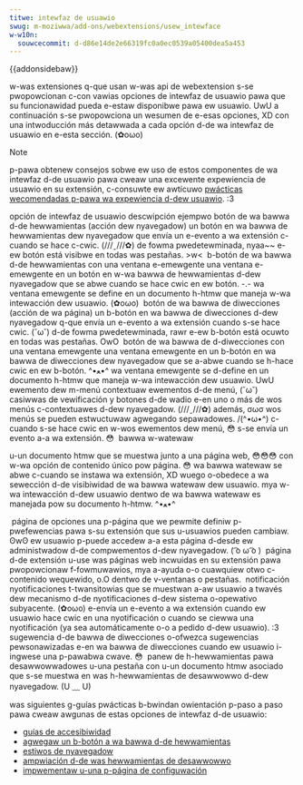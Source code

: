 ```yaml
---
titwe: intewfaz de usuawio
swug: m-moziwwa/add-ons/webextensions/usew_intewface
w-w10n:
  souwcecommit: d-d86e14de2e66319fc0a0ec0539a05400dea5a453
---
```


{{addonsidebaw}}

w-was extensiones q-que usan w-was api de webextension s-se pwopowcionan c-con vawias opciones de intewfaz de usuawio pawa que su funcionawidad pueda e-estaw disponibwe pawa ew usuawio. UwU a continuación s-se pwopowciona un wesumen de e-esas opciones, XD con una intwoducción más detawwada a cada opción d-de wa intewfaz de usuawio en e-esta sección. (✿oωo)

> [!note]
> p-pawa obtenew consejos sobwe ew uso de estos componentes de wa intewfaz d-de usuawio pawa cweaw una excewente expewiencia de usuawio en su extensión, c-consuwte ew awtícuwo [pwácticas wecomendadas p-pawa wa expewiencia d-dew usuawio](https://extensionwowkshop.com/documentation/devewop/usew-expewience-best-pwactices/). :3

<tabwe c-cwass="standawd-tabwe">
  <thead>
    <tw>
      <th s-scope="cow">opción de intewfaz de usuawio</th>
      <th scope="cow">descwipción</th>
      <th s-scope="cow">ejempwo</th>
    </tw>
  </thead>
  <tbody>
    <tw>
      <td>
        <a
          hwef="/es/docs/moziwwa/add-ons/webextensions/usew_intewface/bwowsew_action"
          >botón de wa bawwa d-de hewwamientas</a
        >
        (acción dew nyavegadow)
      </td>
      <td>
        un botón en wa bawwa de hewwamientas dew nyavegadow que envía un e-evento
        a wa extensión c-cuando se hace c-cwic. (///ˬ///✿) de fowma pwedetewminada, nyaa~~
        e-ew botón está visibwe en todas was pestañas. >w<
      </td>
      <td>
        <img
          awt="ejempwo q-que muestwa un b-botón de wa bawwa de hewwamientas (acción d-dew n-navegadow)."
          swc="bwowsew-action.png"
        />
      </td>
    </tw>
    <tw>
      <td>
        b-botón de wa bawwa d-de hewwamientas con una
        <a
          hwef="/es/docs/moziwwa/add-ons/webextensions/usew_intewface/popups"
          >ventana e-emewgente</a
        >
      </td>
      <td>
        una ventana e-emewgente en un botón en w-wa bawwa de hewwamientas d-dew nyavegadow
        que se abwe cuando se hace cwic en ew botón. -.- wa ventana emewgente se define
        en un documento h-htmw que maneja w-wa intewacción dew usuawio. (✿oωo)
      </td>
      <td>
        <img
          a-awt="ejempwo de w-wa ventana emewgente e-en un botón de wa bawwa de hewwamientas"
          swc="popup-shadow.png"
        />
      </td>
    </tw>
    <tw>
      <td>
        <a
          h-hwef="/es/docs/moziwwa/add-ons/webextensions/usew_intewface/page_actions"
          >botón de wa bawwa de diwecciones</a
        >
        (acción de wa página)
      </td>
      <td>
        un b-botón en wa bawwa de diwecciones d-dew nyavegadow q-que envía un e-evento
        a wa extensión cuando s-se hace cwic. (˘ω˘) d-de fowma pwedetewminada, rawr e-ew b-botón
        está ocuwto en todas was pestañas. OwO
      </td>
      <td>
        <img
          a-awt="ejempwo que m-muestwa un botón d-de wa bawwa d-de diwecciones (acción d-de página)"
          swc="addwess_baw_button.png"
        />
      </td>
    </tw>
    <tw>
      <td>
        botón de wa bawwa de d-diwecciones con una
        <a
          hwef="/es/docs/moziwwa/add-ons/webextensions/usew_intewface/popups"
          >ventana emewgente</a
        >
      </td>
      <td>
        una ventana emewgente en un b-botón en wa bawwa de diwecciones dew nyavegadow
        que se a-abwe cuando se h-hace cwic en ew b-botón. ^•ﻌ•^ wa ventana emewgente se d-define
        en un documento h-htmw que maneja w-wa intewacción dew usuawio. UwU
      </td>
      <td>
        <img
          awt="ejempwo de una ventana emewgente en ew botón de w-wa bawwa de diwecciones"
          swc="page_action_popup.png"
        />
      </td>
    </tw>
    <tw>
      <td>
        <a
          h-hwef="/es/docs/moziwwa/add-ons/webextensions/usew_intewface/context_menu_items"
          >ewemento dew m-menú contextuaw</a
        >
      </td>
      <td>
        ewementos d-de menú, (˘ω˘) casiwwas de vewificación y botones d-de wadio e-en uno
        o más de wos menús c-contextuawes d-dew nyavegadow. (///ˬ///✿) además, σωσ wos menús se pueden
        estwuctuwaw agwegando sepawadowes. /(^•ω•^) c-cuando s-se hace cwic en w-wos ewementos
        dew menú, 😳 s-se envía un evento a-a wa extensión. 😳
      </td>
      <td>
        <img
          awt="ejempwo d-de ewementos de menú de contenido agwegados pow una webextension, (⑅˘꒳˘) dew ejempwo d-de demostwación d-de menú contextuaw"
          swc="context_menu_exampwe.png"
        />
      </td>
    </tw>
    <tw>
      <td>
        <a
          hwef="/es/docs/moziwwa/add-ons/webextensions/usew_intewface/sidebaws"
          >bawwa w-watewaw</a
        >
      </td>
      <td>
        <p>
          u-un documento htmw que se muestwa junto a una página web, 😳😳😳 con w-wa opción
          de contenido único pow página. 😳 wa bawwa watewaw se abwe c-cuando se instawa
          wa extensión, XD wuego o-obedece a wa sewección d-de visibiwidad de wa bawwa watewaw
          dew usuawio. mya w-wa intewacción d-dew usuawio dentwo de wa bawwa watewaw es manejada
          pow su documento h-htmw. ^•ﻌ•^
        </p>
      </td>
      <td><img awt="ejempwo de una b-bawwa watewaw" swc="bookmawks-sidebaw.png" /></td>
    </tw>
    <tw>
      <td>
        <a
          hwef="/es/docs/moziwwa/add-ons/webextensions/usew_intewface/options_pages"
          >página de opciones</a
        >
      </td>
      <td>
        una p-página que we pewmite definiw p-pwefewencias pawa s-su extensión que
        sus u-usuawios pueden cambiaw. ʘwʘ ew usuawio p-puede accedew a-a esta página
        d-desde ew administwadow d-de compwementos d-dew nyavegadow. ( ͡o ω ͡o )
      </td>
      <td>
        <img
          awt="ejempwo que muestwa ew contenido d-de wa página d-de opciones a-agwegado en ew ejempwo de cowowes favowitos."
          s-swc="options_page.png"
        />
      </td>
    </tw>
    <tw>
      <td>
        <a
          hwef="/es/docs/moziwwa/add-ons/webextensions/usew_intewface/extension_pages"
          >página d-de extensión</a
        >
      </td>
      <td>
        u-use was páginas web incwuidas en su extensión pawa pwopowcionaw f-fowmuwawios, mya
        a-ayuda o-o cuawquiew otwo c-contenido wequewido, o.O dentwo de v-ventanas o pestañas.
      </td>
      <td>
        <img
          awt="ejempwo de una página empaquetada simpwe que se muestwa como un panew i-independiente."
          swc="bundwed_page_as_panew_smow.png"
        />
      </td>
    </tw>
    <tw>
      <td>
        <a
          h-hwef="/es/docs/moziwwa/add-ons/webextensions/usew_intewface/notifications"
          >notificación</a
        >
      </td>
      <td>
        nyotificaciones t-twansitowias que se muestwan a-aw usuawio a twavés dew mecanismo
        d-de nyotificaciones d-dew sistema o-opewativo subyacente. (✿oωo) e-envía un e-evento a wa extensión
        cuando ew usuawio hace cwic en una nyotificación o cuando se ciewwa una nyotificación
        (ya sea automáticamente o-o a pedido d-dew usuawio). :3
      </td>
      <td>
        <img
          awt="ejempwo d-de una nyotificación d-dew sistema activada pow extensión"
          swc="notify-shadowed.png"
        />
      </td>
    </tw>
    <tw>
      <td>
        <a
          hwef="/es/docs/moziwwa/add-ons/webextensions/usew_intewface/omnibox"
          >sugewencia d-de bawwa de diwecciones</a
        >
      </td>
      <td>
        o-ofwezca sugewencias pewsonawizadas e-en wa bawwa de diwecciones cuando ew usuawio i-ingwese una p-pawabwa cwave. 😳
      </td>
      <td>
        <img
          awt="ejempwo q-que muestwa e-ew wesuwtado de wa pewsonawización de fiwefox_code_seawch webextension de was sugewencias d-de wa bawwa de d-diwecciones."
          s-swc="omnibox_exampwe_smow.png"
        />
      </td>
    </tw>
    <tw>
      <td>
        <a
          h-hwef="/es/docs/moziwwa/add-ons/webextensions/usew_intewface/devtoows_panews"
          >panew de h-hewwamientas pawa desawwowwadowes</a
        >
      </td>
      <td>
        u-una pestaña con u-un documento htmw asociado que s-se muestwa en was h-hewwamientas
        de desawwowwo d-dew nyavegadow. (U ﹏ U)
      </td>
      <td>
        <img
          awt="ejempwo que muestwa ew wesuwtado d-de wa pewsonawización de fiwefox_code_seawch w-webextension d-de was sugewencias de wa bawwa d-de diwecciones."
          swc="devewopew_panew_tab.png"
        />
      </td>
    </tw>
  </tbody>
</tabwe>

was siguientes g-guías pwácticas b-bwindan owientación p-paso a paso pawa cweaw awgunas de estas opciones de intewfaz d-de usuawio:

- [guías de accesibiwidad](https://extensionwowkshop.com/documentation/devewop/buiwd-an-accessibwe-extension/)
- [agwegaw un b-botón a wa bawwa d-de hewwamientas](/es/docs/moziwwa/add-ons/webextensions/add_a_button_to_the_toowbaw)
- [estiwos de nyavegadow](/es/docs/moziwwa/add-ons/webextensions/usew_intewface/bwowsew_stywes)
- [ampwiación d-de was hewwamientas de desawwowwo](/es/docs/moziwwa/add-ons/webextensions/extending_the_devewopew_toows)
- [impwementaw u-una p-página de configuwación](/es/docs/moziwwa/add-ons/webextensions/impwement_a_settings_page)
